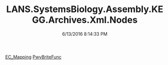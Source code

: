 ﻿---
title: LANS.SystemsBiology.Assembly.KEGG.Archives.Xml.Nodes
date: 6/13/2016 8:14:33 PM
---

[EC_Mapping](T-LANS.SystemsBiology.Assembly.KEGG.Archives.Xml.Nodes.EC_Mapping.html)
[PwyBriteFunc](T-LANS.SystemsBiology.Assembly.KEGG.Archives.Xml.Nodes.PwyBriteFunc.html)
